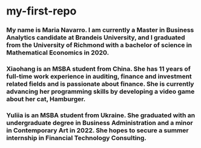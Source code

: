 # my-first-repo
### My name is Maria Navarro. I am currently a Master in Business Analytics candidate at Brandeis University, and I graduated from the University of Richmond with a bachelor of science in Mathematical Economics in 2020.
### Xiaohang is an MSBA student from China. She has 11 years of full-time work experience in auditing, finance and investment related fields and is passionate about finance. She is currently advancing her programming skills by developing a video game about her cat, Hamburger.
### Yuliia is an MSBA student from Ukraine. She graduated with an undergraduate degree in Business Administration and a minor in Contemporary Art in 2022. She hopes to secure a summer internship in Financial Technology Consulting.
